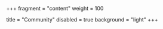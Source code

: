 +++
fragment = "content" 
weight = 100

title = "Community" 
disabled = true
background = "light" 
+++
